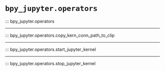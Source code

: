 # `bpy_jupyter.operators`

::: bpy_jupyter.operators

---

::: bpy_jupyter.operators.copy_kern_conn_path_to_clip

---

::: bpy_jupyter.operators.start_jupyter_kernel

---

::: bpy_jupyter.operators.stop_jupyter_kernel
